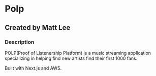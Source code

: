# Polp

## Created by Matt Lee

### Description

POLP(Proof of Listenership Platform) is a music streaming application specializing in helping find new artists find their first 1000 fans.

Built with Next.js and AWS.